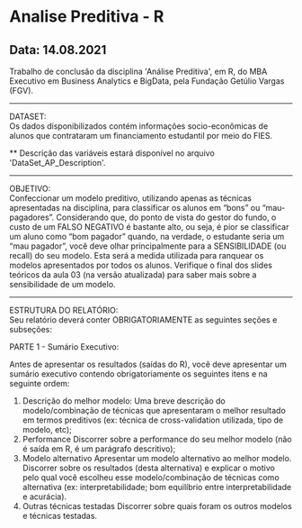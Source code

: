 # Analise Preditiva - R

Data: 14.08.2021
------------------------------------------------
Trabalho de conclusão da disciplina 'Análise Preditiva', em R, do MBA Executivo em Business Analytics e BigData, pela Fundação Getúlio Vargas (FGV).


------------------------------------------------

DATASET:  
Os dados disponibilizados contém informações socio-econômicas de alunos que contrataram um financiamento
estudantil por meio do FIES.    

** Descrição das variáveis estará disponível no arquivo 'DataSet_AP_Description'.  

     
---------
          
OBJETIVO:  
Confeccionar um modelo preditivo, utilizando apenas as técnicas apresentadas na disciplina, para
classificar os alunos em “bons” ou “mau-pagadores”. Considerando que, do ponto de vista do gestor do
fundo, o custo de um FALSO NEGATIVO é bastante alto, ou seja, é pior se classificar um aluno como “bom
pagador” quando, na verdade, o estudante seria um “mau pagador”, você deve olhar principalmente para
a SENSIBILIDADE (ou recall) do seu modelo. Esta será a medida utilizada para ranquear os
modelos apresentados por todos os alunos. Verifique o final dos slides teóricos da aula 03 (na versão
atualizada) para saber mais sobre a sensibilidade de um modelo.  
   
---------
ESTRUTURA DO RELATÓRIO:   
Seu relatório deverá conter OBRIGATORIAMENTE as seguintes seções e subseções:

PARTE 1 - Sumário Executivo:   

Antes de apresentar os resultados (saídas do R), você deve apresentar um sumário executivo contendo
obrigatoriamente os seguintes itens e na seguinte ordem:         

1. Descrição do melhor modelo:
Uma breve descrição do modelo/combinação de técnicas que apresentaram o melhor resultado em termos
preditivos (ex: técnica de cross-validation utilizada, tipo de modelo, etc);
2. Performance
Discorrer sobre a performance do seu melhor modelo (não é saída em R, é um parágrafo descritivo);
3. Modelo alternativo
Apresentar um modelo alternativo ao melhor modelo. Discorrer sobre os resultados (desta alternativa)
e explicar o motivo pelo qual você escolheu esse modelo/combinação de técnicas como alternativa (ex:
interpretabilidade; bom equilíbrio entre interpretabilidade e acurácia).
4. Outras técnicas testadas
Discorrer sobre quais foram os outros modelos e técnicas testadas.

